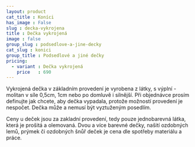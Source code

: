 ```yaml
---
layout: product
cat_title : Koníci
has_image : False
slug : decka-vykrojena
title : Dečka vykrojená
image : false
group_slug : podsedlove-a-jine-decky
cat_slug : konici
group_title : Podsedlové a jiné dečky
pricing:
  - variant : Dečka vykrojená
    price   : 690
---
```


Vykrojená dečka v základním provedení je vyrobena z látky, s výplní - molitan v síle 0,5cm, 1cm nebo po domluvě i silnější.
Při objednávce prosím definujte jak chcete, aby dečka vypadala, protože možností provedení je nespočet.
Dečka může a nemusí být vyztuženým posedlím.

Ceny u deček jsou za zakladní provedení, tedy pouze jednobarevná látka, která je prošitá a olemovaná.
Dvou a více barevné dečky, našití ozdobných lemů, prýmek či ozdobných šnůř deček je cena dle spotřeby materiálu a práce.

